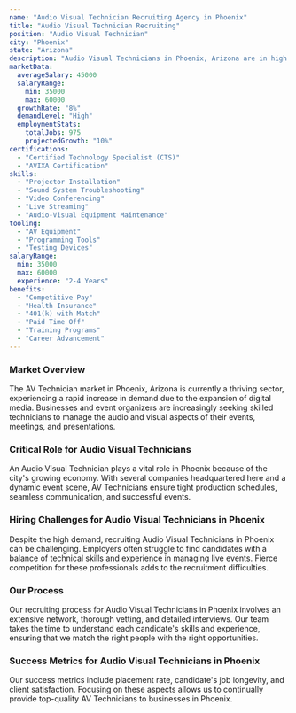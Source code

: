 ```yaml
---
name: "Audio Visual Technician Recruiting Agency in Phoenix"
title: "Audio Visual Technician Recruiting"
position: "Audio Visual Technician"
city: "Phoenix"
state: "Arizona"
description: "Audio Visual Technicians in Phoenix, Arizona are in high demand, providing technical support for events, conferences, seminars, and office spaces, with duties related to sound, lighting, video recording, and equipment maintenance."
marketData:
  averageSalary: 45000
  salaryRange:
    min: 35000
    max: 60000
  growthRate: "8%"
  demandLevel: "High"
  employmentStats:
    totalJobs: 975
    projectedGrowth: "10%"
certifications:
  - "Certified Technology Specialist (CTS)"
  - "AVIXA Certification"
skills:
  - "Projector Installation"
  - "Sound System Troubleshooting"
  - "Video Conferencing"
  - "Live Streaming"
  - "Audio-Visual Equipment Maintenance"
tooling:
  - "AV Equipment"
  - "Programming Tools"
  - "Testing Devices"
salaryRange:
  min: 35000
  max: 60000
  experience: "2-4 Years"
benefits:
  - "Competitive Pay"
  - "Health Insurance"
  - "401(k) with Match"
  - "Paid Time Off"
  - "Training Programs"
  - "Career Advancement"
---
```


### Market Overview
The AV Technician market in Phoenix, Arizona is currently a thriving sector, experiencing a rapid increase in demand due to the expansion of digital media. Businesses and event organizers are increasingly seeking skilled technicians to manage the audio and visual aspects of their events, meetings, and presentations.

### Critical Role for Audio Visual Technicians
An Audio Visual Technician plays a vital role in Phoenix because of the city's growing economy. With several companies headquartered here and a dynamic event scene, AV Technicians ensure tight production schedules, seamless communication, and successful events.

### Hiring Challenges for Audio Visual Technicians in Phoenix
Despite the high demand, recruiting Audio Visual Technicians in Phoenix can be challenging. Employers often struggle to find candidates with a balance of technical skills and experience in managing live events. Fierce competition for these professionals adds to the recruitment difficulties.

### Our Process
Our recruiting process for Audio Visual Technicians in Phoenix involves an extensive network, thorough vetting, and detailed interviews. Our team takes the time to understand each candidate's skills and experience, ensuring that we match the right people with the right opportunities.

### Success Metrics for Audio Visual Technicians in Phoenix
Our success metrics include placement rate, candidate's job longevity, and client satisfaction. Focusing on these aspects allows us to continually provide top-quality AV Technicians to businesses in Phoenix.